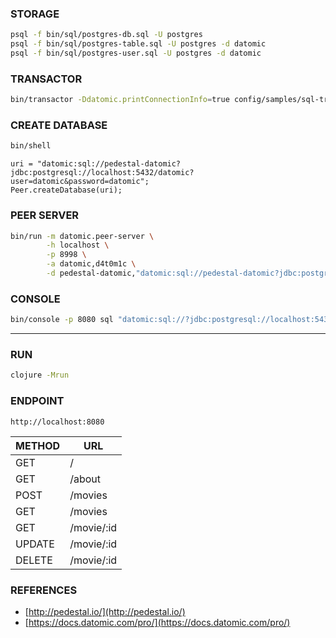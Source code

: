 ### STORAGE
```bash
psql -f bin/sql/postgres-db.sql -U postgres
psql -f bin/sql/postgres-table.sql -U postgres -d datomic
psql -f bin/sql/postgres-user.sql -U postgres -d datomic
```
### TRANSACTOR
```bash
bin/transactor -Ddatomic.printConnectionInfo=true config/samples/sql-transactor-template.properties
```
### CREATE DATABASE
```bash
bin/shell
```
```
uri = "datomic:sql://pedestal-datomic?jdbc:postgresql://localhost:5432/datomic?user=datomic&password=datomic";
Peer.createDatabase(uri);
```
### PEER SERVER
```bash
bin/run -m datomic.peer-server \
        -h localhost \
        -p 8998 \
        -a datomic,d4t0m1c \
        -d pedestal-datomic,"datomic:sql://pedestal-datomic?jdbc:postgresql://localhost:5432/datomic?user=datomic&password=datomic"
```
### CONSOLE
```bash
bin/console -p 8080 sql "datomic:sql://?jdbc:postgresql://localhost:5432/datomic?user=datomic&password=datomic"
```

---


### RUN
```bash
clojure -Mrun
```
### ENDPOINT
```
http://localhost:8080
```
| METHOD | URL        |
|--------|------------|
| GET    | /          |
| GET    | /about     |
| POST   | /movies    |
| GET    | /movies    |
| GET    | /movie/:id |
| UPDATE | /movie/:id |
| DELETE | /movie/:id |

### REFERENCES
- [http://pedestal.io/](http://pedestal.io/)
- [https://docs.datomic.com/pro/](https://docs.datomic.com/pro/)
